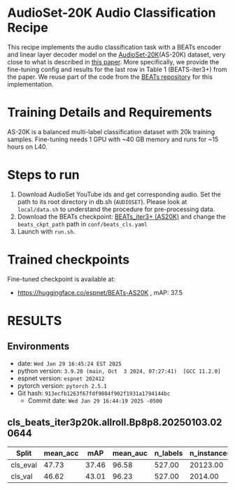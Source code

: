 # AudioSet-20K Audio Classification Recipe

This recipe implements the audio classification task with a BEATs encoder and linear layer decoder model on the [AudioSet-20K](https://research.google.com/audioset/)(AS-20K) dataset, very close to what is described in [this paper](https://arxiv.org/abs/2212.09058).
More specifically, we provide the fine-tuning config and results for the last row in Table 1 (BEATS-iter3+) from the paper.
We reuse part of the code from the [BEATs repository](https://github.com/microsoft/unilm/tree/master/beats) for this implementation.

# Training Details and Requirements
AS-20K is a balanced multi-label classification dataset with 20k training samples.
Fine-tuning needs 1 GPU with ~40 GB memory and runs for ~15 hours on L40.

# Steps to run
1. Download AudioSet YouTube ids and get corresponding audio. Set the path to its root directory in db.sh (`AUDIOSET`). Please look at `local/data.sh` to understand the procedure for pre-processing data.
2. Download the BEATs checkpoint: [BEATs_iter3+ (AS20K)](https://github.com/microsoft/unilm/tree/master/beats) and change the `beats_ckpt_path` path in `conf/beats_cls.yaml`
3. Launch with `run.sh`.

# Trained checkpoints
Fine-tuned checkpoint is available at:
* https://huggingface.co/espnet/BEATs-AS20K , mAP: 37.5

<!-- Generated by scripts/utils/show_cls_result.sh -->
# RESULTS
## Environments
- date: `Wed Jan 29 16:45:24 EST 2025`
- python version: `3.9.20 (main, Oct  3 2024, 07:27:41)  [GCC 11.2.0]`
- espnet version: `espnet 202412`
- pytorch version: `pytorch 2.5.1`
- Git hash: `913ecfb1263f67fdf9084f902f1931a1794144bc`
  - Commit date: `Wed Jan 29 16:44:19 2025 -0500`

## cls_beats_iter3p20k.allroll.Bp8p8.20250103.020644
|Split|mean_acc|mAP|mean_auc|n_labels|n_instances|
|---|---|---|---|---|---|
cls_eval|47.73|37.46|96.58|527.00|20123.00
cls_val|46.62|43.01|96.23|527.00|2014.00
